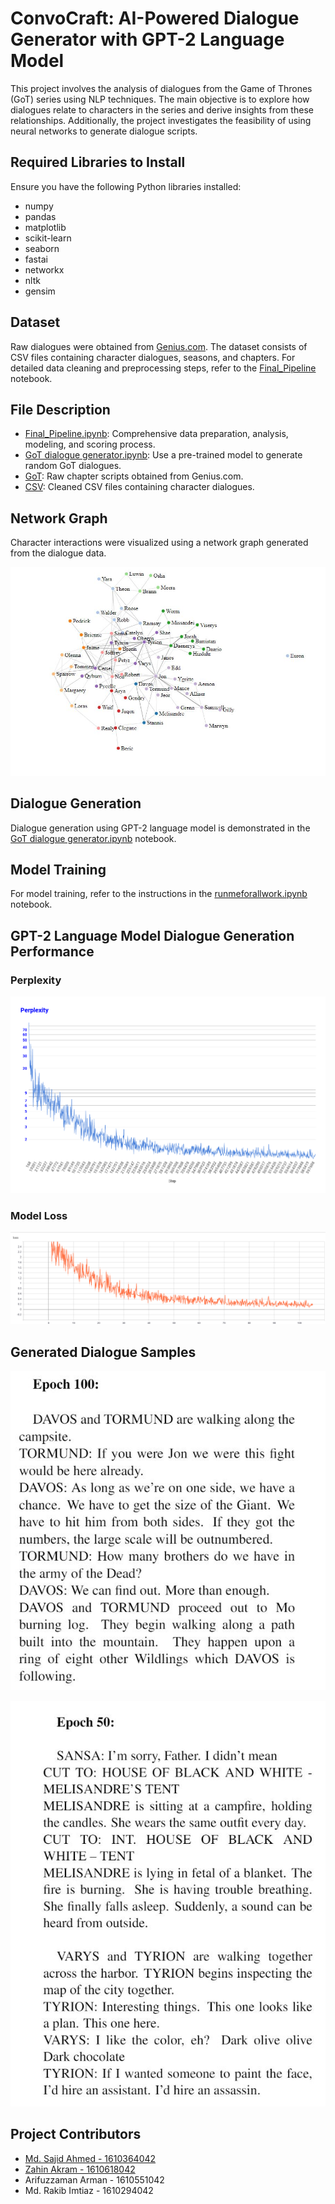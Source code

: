 # ConvoCraft: AI-Powered Dialogue Generator with GPT-2 Language Model

This project involves the analysis of dialogues from the Game of Thrones (GoT) series using NLP techniques. The main objective is to explore how dialogues relate to characters in the series and derive insights from these relationships. Additionally, the project investigates the feasibility of using neural networks to generate dialogue scripts.

## Required Libraries to Install

Ensure you have the following Python libraries installed:

- numpy
- pandas
- matplotlib
- scikit-learn
- seaborn
- fastai
- networkx
- nltk
- gensim

## Dataset

Raw dialogues were obtained from [Genius.com](https://genius.com/artists/Game-of-thrones). The dataset consists of CSV files containing character dialogues, seasons, and chapters. For detailed data cleaning and preprocessing steps, refer to the [Final_Pipeline](Game-of-thrones-analysis/Final_Pipeline.ipynb) notebook.

## File Description

- [Final_Pipeline.ipynb](Game-of-thrones-analysis/Final_Pipeline.ipynb): Comprehensive data preparation, analysis, modeling, and scoring process.
- [GoT dialogue generator.ipynb](Game-of-thrones-analysis/GoT%20dialogue%20generator.ipynb): Use a pre-trained model to generate random GoT dialogues.
- [GoT](Game-of-thrones-analysis/GoT): Raw chapter scripts obtained from Genius.com.
- [CSV](Game-of-thrones-analysis/CSV): Cleaned CSV files containing character dialogues.

## Network Graph

Character interactions were visualized using a network graph generated from the dialogue data.

![Network Graph](doc/graph.JPG)

## Dialogue Generation

Dialogue generation using GPT-2 language model is demonstrated in the [GoT dialogue generator.ipynb](Game-of-thrones-analysis/GoT%20dialogue%20generator.ipynb) notebook.

## Model Training

For model training, refer to the instructions in the [runmeforallwork.ipynb](runmeforallwork.ipynb) notebook.

## GPT-2 Language Model Dialogue Generation Performance

### Perplexity

![Perplexity](doc/LaTexSourceFiles/images/GPTPerp.png)

### Model Loss

![Model Loss](doc/LaTexSourceFiles/images/GPTLoss.PNG)

## Generated Dialogue Samples

![Dialogue Sample 1](doc/speechsample100.JPG)

![Dialogue Sample 2](doc/speechsample50.JPG)

## Project Contributors

- [Md. Sajid Ahmed - 1610364042](https://github.com/sajidahmed12)
- [Zahin Akram - 1610618042](https://github.com/ZahinAkram)
- Arifuzzaman Arman - 1610551042
- Md. Rakib Imtiaz - 1610294042
